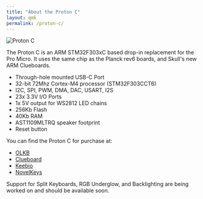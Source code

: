 ```yaml
---
title: "About the Proton C"
layout: qmk
permalink: /proton-c/
---
```


<img src="https://static1.squarespace.com/static/5701bc562eeb810fd9247c88/5701e2154c2f85f4f9bd84bf/5bd1319a652dea160084f9f2/1540436392567/IMG_7448_clean.jpg?format=1500w" alt="Proton C" />

The Proton C is an ARM STM32F303xC based drop-in replacement for the Pro Micro.  It uses the same chip as the Planck rev6 boards, and Skull's new ARM Clueboards. 

* Through-hole mounted USB-C Port
* 32-bit 72Mhz Cortex-M4 processor (STM32F303CCT6)
* I2C, SPI, PWM, DMA, DAC, USART, I2S
* 23x 3.3V I/O Ports
* 1x 5V output for WS2812 LED chains
* 256Kb Flash
* 40Kb RAM
* AST1109MLTRQ speaker footprint  
* Reset button

You can find the Proton C for purchase at: 
* [OLKB](https://olkb.com/parts/qmk-proton-c)
* [Clueboard](https://clueboard.co/parts/qmk-proton-c)
* [Keebio](https://keeb.io/products/qmk-proton-c?variant=13039808610398)
* [NovelKeys](https://novelkeys.xyz/products/qmk-proton-c)

Support for Split Keyboards, RGB Underglow, and Backlighting are being worked on and should be available soon.
